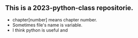 ## This is a 2023-python-class repositorie.
- chapter[number] means chapter number.
- Sometimes file's name is variable.
- I think python is useful and 

